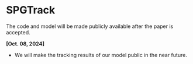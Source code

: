 # SPGTrack
The code and model will be made publicly available after the paper is accepted.

**[Oct. 08, 2024]**
- We will make the tracking results of our model public in the near future.


